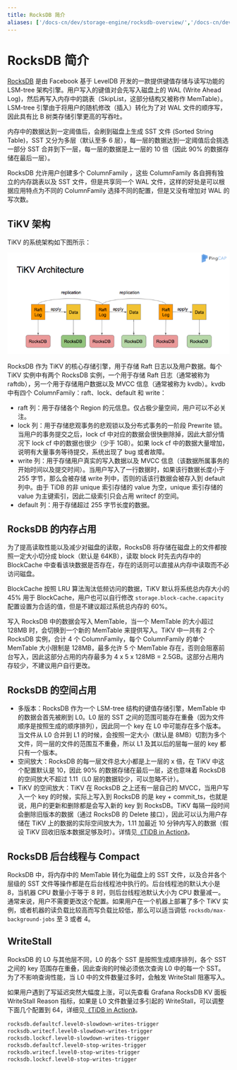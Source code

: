 ```yaml
---
title: RocksDB 简介
aliases: ['/docs-cn/dev/storage-engine/rocksdb-overview/','/docs-cn/dev/rocksdb/rocksdb-overview/']
---
```


# RocksDB 简介

[RocksDB](https://github.com/facebook/rocksdb) 是由 Facebook 基于 LevelDB 开发的一款提供键值存储与读写功能的 LSM-tree 架构引擎。用户写入的键值对会先写入磁盘上的 WAL (Write Ahead Log)，然后再写入内存中的跳表（SkipList，这部分结构又被称作 MemTable）。LSM-tree 引擎由于将用户的随机修改（插入）转化为了对 WAL 文件的顺序写，因此具有比 B 树类存储引擎更高的写吞吐。

内存中的数据达到一定阈值后，会刷到磁盘上生成 SST 文件 (Sorted String Table)，SST 又分为多层（默认至多 6 层），每一层的数据达到一定阈值后会挑选一部分 SST 合并到下一层，每一层的数据是上一层的 10 倍（因此 90% 的数据存储在最后一层）。

RocksDB 允许用户创建多个 ColumnFamily ，这些 ColumnFamily 各自拥有独立的内存跳表以及 SST 文件，但是共享同一个 WAL 文件，这样的好处是可以根据应用特点为不同的 ColumnFamily 选择不同的配置，但是又没有增加对 WAL 的写次数。

## TiKV 架构

TiKV 的系统架构如下图所示：

![TiKV RocksDB](/media/tikv-rocksdb.png)

RocksDB 作为 TiKV 的核心存储引擎，用于存储 Raft 日志以及用户数据。每个 TiKV 实例中有两个 RocksDB 实例，一个用于存储 Raft 日志（通常被称为 raftdb），另一个用于存储用户数据以及 MVCC 信息（通常被称为 kvdb）。kvdb 中有四个 ColumnFamily：raft、lock、default 和 write：

* raft 列：用于存储各个 Region 的元信息。仅占极少量空间，用户可以不必关注。 
* lock 列：用于存储悲观事务的悲观锁以及分布式事务的一阶段 Prewrite 锁。当用户的事务提交之后，lock cf 中对应的数据会很快删除掉，因此大部分情况下 lock cf 中的数据也很少（少于 1GB）。如果 lock cf 中的数据大量增加，说明有大量事务等待提交，系统出现了 bug 或者故障。
* write 列：用于存储用户真实的写入数据以及 MVCC 信息（该数据所属事务的开始时间以及提交时间）。当用户写入了一行数据时，如果该行数据长度小于 255 字节，那么会被存储 write 列中，否则的话该行数据会被存入到 default 列中。由于 TiDB 的非 unique 索引存储的 value 为空，unique 索引存储的 value 为主键索引，因此二级索引只会占用 writecf 的空间。
* default 列：用于存储超过 255 字节长度的数据。 

## RocksDB 的内存占用

为了提高读取性能以及减少对磁盘的读取，RocksDB 将存储在磁盘上的文件都按照一定大小切分成 block（默认是 64KB），读取 block 时先去内存中的 BlockCache 中查看该块数据是否存在，存在的话则可以直接从内存中读取而不必访问磁盘。

BlockCache 按照 LRU 算法淘汰低频访问的数据，TiKV 默认将系统总内存大小的 45% 用于 BlockCache，用户也可以自行修改 `storage.block-cache.capacity` 配置设置为合适的值，但是不建议超过系统总内存的 60%。

写入 RocksDB 中的数据会写入 MemTable，当一个 MemTable 的大小超过 128MB 时，会切换到一个新的 MemTable 来提供写入。TiKV 中一共有 2 个 RocksDB 实例，合计 4 个 ColumnFamily，每个 ColumnFamily 的单个 MemTable 大小限制是 128MB，最多允许 5 个 MemTable 存在，否则会阻塞前台写入，因此这部分占用的内存最多为 4 x 5 x 128MB = 2.5GB。这部分占用内存较少，不建议用户自行更改。

## RocksDB 的空间占用

* 多版本：RocksDB 作为一个 LSM-tree 结构的键值存储引擎，MemTable 中的数据会首先被刷到 L0。L0 层的 SST 之间的范围可能存在重叠（因为文件顺序是按照生成的顺序排列），因此同一个 key 在 L0 中可能存在多个版本。当文件从 L0 合并到 L1 的时候，会按照一定大小（默认是 8MB）切割为多个文件，同一层的文件的范围互不重叠，所以 L1 及其以后的层每一层的 key 都只有一个版本。
* 空间放大：RocksDB 的每一层文件总大小都是上一层的 x 倍，在 TiKV 中这个配置默认是 10，因此 90% 的数据存储在最后一层，这也意味着 RocksDB 的空间放大不超过 1.11（L0 层的数据较少，可以忽略不计）。
* TiKV 的空间放大：TiKV 在 RocksDB 之上还有一层自己的 MVCC，当用户写入一个 key 的时候，实际上写入到 RocksDB 的是 key + commit_ts，也就是说，用户的更新和删除都是会写入新的 key 到 RocksDB。TiKV 每隔一段时间会删除旧版本的数据（通过 RocksDB 的 Delete 接口），因此可以认为用户存储在 TiKV 上的数据的实际空间放大为，1.11 加最近 10 分钟内写入的数据（假设 TiKV 回收旧版本数据足够及时）。详情见[《TiDB in Action》](https://github.com/pingcap-incubator/tidb-in-action/blob/master/session4/chapter7/compact.md#tikv-%E7%9A%84%E7%A9%BA%E9%97%B4%E6%94%BE%E5%A4%A7)。

## RocksDB 后台线程与 Compact

RocksDB 中，将内存中的 MemTable 转化为磁盘上的 SST 文件，以及合并各个层级的 SST 文件等操作都是在后台线程池中执行的。后台线程池的默认大小是 8，当机器 CPU 数量小于等于 8 时，则后台线程池默认大小为 CPU 数量减一。通常来说，用户不需要更改这个配置。如果用户在一个机器上部署了多个 TiKV 实例，或者机器的读负载比较高而写负载比较低，那么可以适当调低 `rocksdb/max-background-jobs` 至 3 或者 4。

## WriteStall

RocksDB 的 L0 与其他层不同，L0 的各个 SST 是按照生成顺序排列，各个 SST 之间的 key 范围存在重叠，因此查询的时候必须依次查询 L0 中的每一个 SST。为了不影响查询性能，当 L0 中的文件数量过多时，会触发 WriteStall 阻塞写入。

如果用户遇到了写延迟突然大幅度上涨，可以先查看 Grafana RocksDB KV 面板 WriteStall Reason 指标，如果是 L0 文件数量过多引起的 WriteStall，可以调整下面几个配置到 64，详细见[《TiDB in Action》](https://github.com/pingcap-incubator/tidb-in-action/blob/master/session4/chapter8/threadpool-optimize.md#5-rocksdb)。

```
rocksdb.defaultcf.level0-slowdown-writes-trigger
rocksdb.writecf.level0-slowdown-writes-trigger
rocksdb.lockcf.level0-slowdown-writes-trigger
rocksdb.defaultcf.level0-stop-writes-trigger
rocksdb.writecf.level0-stop-writes-trigger
rocksdb.lockcf.level0-stop-writes-trigger
```
